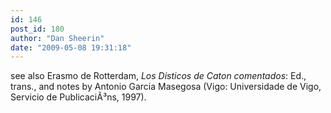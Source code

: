 ```yaml
---
id: 146
post_id: 180
author: "Dan Sheerin"
date: "2009-05-08 19:31:18"
---
```

see also Erasmo de Rotterdam, *Los Disticos de Caton comentados*: Ed., trans., and notes by Antonio Garcia Masegosa (Vigo: Universidade de Vigo, Servicio de PublicaciÃ³ns, 1997).
